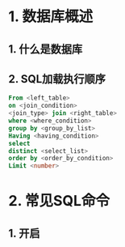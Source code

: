 # 1. 数据库概述

## 1. 什么是数据库

## 2. SQL加载执行顺序

```sql
From <left_table>
on <join_condition>
<join_type> join <right_table>
where <where_condition>
group by <group_by_list>
Having <having_condition>
select
distinct <select_list>
order by <order_by_condition>
Limit <number>

```



# 2. 常见SQL命令

## 1. 开启

